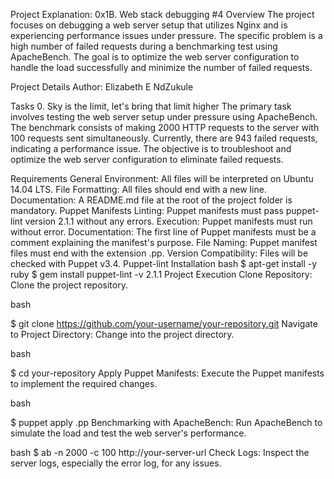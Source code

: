 Project Explanation: 0x1B. Web stack debugging #4
Overview
The project focuses on debugging a web server setup that utilizes Nginx and is experiencing performance issues under pressure. The specific problem is a high number of failed requests during a benchmarking test using ApacheBench. The goal is to optimize the web server configuration to handle the load successfully and minimize the number of failed requests.

Project Details
Author: Elizabeth E NdZukule

Tasks
0. Sky is the limit, let's bring that limit higher 
The primary task involves testing the web server setup under pressure using ApacheBench. The benchmark consists of making 2000 HTTP requests to the server with 100 requests sent simultaneously. Currently, there are 943 failed requests, indicating a performance issue. The objective is to troubleshoot and optimize the web server configuration to eliminate failed requests.

Requirements
General
Environment: All files will be interpreted on Ubuntu 14.04 LTS.
File Formatting: All files should end with a new line.
Documentation: A README.md file at the root of the project folder is mandatory.
Puppet Manifests
Linting: Puppet manifests must pass puppet-lint version 2.1.1 without any errors.
Execution: Puppet manifests must run without error.
Documentation: The first line of Puppet manifests must be a comment explaining the manifest's purpose.
File Naming: Puppet manifest files must end with the extension .pp.
Version Compatibility: Files will be checked with Puppet v3.4.
Puppet-lint Installation
bash
$ apt-get install -y ruby
$ gem install puppet-lint -v 2.1.1
Project Execution
Clone Repository: Clone the project repository.

bash

$ git clone https://github.com/your-username/your-repository.git
Navigate to Project Directory: Change into the project directory.

bash

$ cd your-repository
Apply Puppet Manifests: Execute the Puppet manifests to implement the required changes.

bash

$ puppet apply <filename>.pp
Benchmarking with ApacheBench: Run ApacheBench to simulate the load and test the web server's performance.

bash
$ ab -n 2000 -c 100 http://your-server-url
Check Logs: Inspect the server logs, especially the error log, for any issues.
